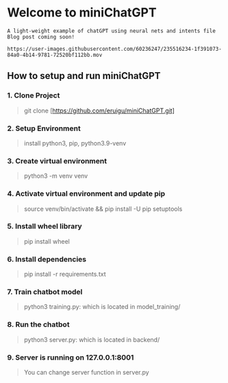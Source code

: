 # Welcome to miniChatGPT

    A light-weight example of chatGPT using neural nets and intents file
    Blog post coming soon!
    
    https://user-images.githubusercontent.com/60236247/235516234-1f391073-84a0-4b14-9781-72520bf112bb.mov

## How to setup and run miniChatGPT

### 1. Clone Project

   > git clone [https://github.com/eruigu/miniChatGPT.git]

### 2. Setup Environment

   > install python3, pip, python3.9-venv

### 3. Create virtual environment

   > python3 -m venv venv

### 4. Activate virtual environment and update pip

   > source venv/bin/activate && pip install -U pip setuptools

### 5. Install wheel library

   > pip install wheel

### 6. Install dependencies

   > pip install -r requirements.txt

### 7. Train chatbot model

   > python3 training.py: which is located in model_training/

### 8. Run the chatbot

   > python3 server.py: which is located in backend/

### 9. Server is running on 127.0.0.1:8001

   > You can change server function in server.py
